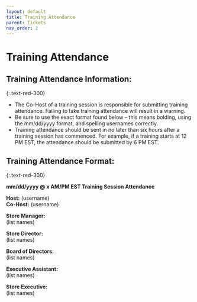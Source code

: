 ```yaml
---
layout: default
title: Training Attendance
parent: Tickets
nav_order: 2
---
```



# Training Attendance

## Training Attendance Information:
{:.text-red-300}
- The Co-Host of a training session is responsible for submitting training attendance. Failing to take training attendance will result in a warning.
- Be sure to use the exact format found below – this means bolding, using the mm/dd/yyyy format, and spelling usernames correctly.
- Training attendance should be sent in no later than six hours after a training session has commenced. For example, if a training starts at 12 PM EST, the attendance should be submitted by 6 PM EST.


## Training Attendance Format:
{:.text-red-300}

__mm/dd/yyyy @ x AM/PM EST Training Session Attendance__  

__Host:__ (username)  
__Co-Host:__ (username)  

__Store Manager:__  
(list names)  

__Store Director:__  
(list names)  

__Board of Directors:__  
(list names)  

__Executive Assistant:__  
(list names)  

__Store Executive:__  
(list names)  
